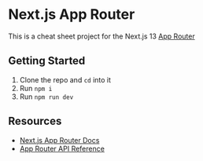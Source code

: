 # Next.js App Router

This is a cheat sheet project for the Next.js 13 [App Router](https://nextjs.org/docs/app)

## Getting Started

1. Clone the repo and `cd` into it
2. Run `npm i`
3. Run `npm run dev`

## Resources

- [Next.js App Router Docs](https://nextjs.org/docs/app)
- [App Router API Reference](https://nextjs.org/docs/app/api-reference)
